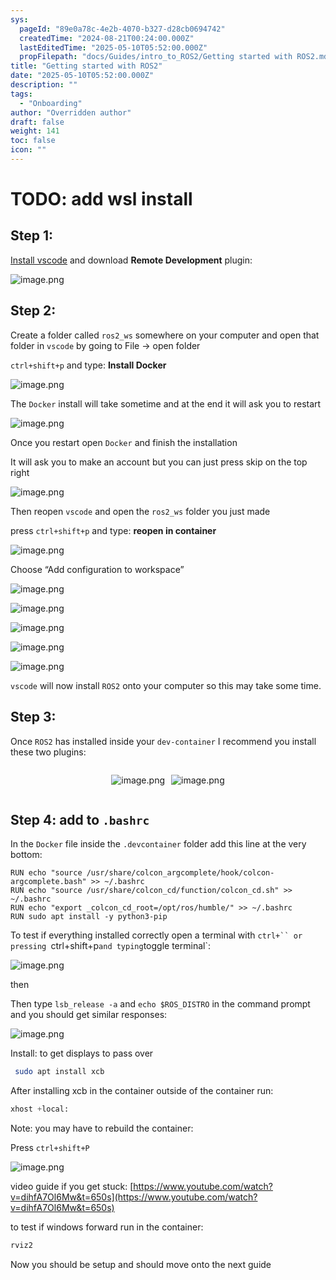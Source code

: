 ```yaml
---
sys:
  pageId: "89e0a78c-4e2b-4070-b327-d28cb0694742"
  createdTime: "2024-08-21T00:24:00.000Z"
  lastEditedTime: "2025-05-10T05:52:00.000Z"
  propFilepath: "docs/Guides/intro_to_ROS2/Getting started with ROS2.md"
title: "Getting started with ROS2"
date: "2025-05-10T05:52:00.000Z"
description: ""
tags:
  - "Onboarding"
author: "Overridden author"
draft: false
weight: 141
toc: false
icon: ""
---
```


# TODO: add wsl install

## Step 1:

[Install vscode](https://code.visualstudio.com/download) and download **Remote Development** plugin:

![image.png](https://prod-files-secure.s3.us-west-2.amazonaws.com/d518164a-d88e-44d1-a4ee-3adb3bd8bce0/efb52993-1881-4a40-b95e-6f020334f022/image.png?X-Amz-Algorithm=AWS4-HMAC-SHA256&X-Amz-Content-Sha256=UNSIGNED-PAYLOAD&X-Amz-Credential=ASIAZI2LB466Z2VHLJBJ%2F20250701%2Fus-west-2%2Fs3%2Faws4_request&X-Amz-Date=20250701T091207Z&X-Amz-Expires=3600&X-Amz-Security-Token=IQoJb3JpZ2luX2VjENf%2F%2F%2F%2F%2F%2F%2F%2F%2F%2FwEaCXVzLXdlc3QtMiJHMEUCIEo3AHBp5EJwhzyXcgIAzei1NowXQ%2BJCrOSRgODOX8yAAiEA7eKNp6q2UfZkLfX6nn9nMV70cg%2BrbuHafSPr7iPaZogqiAQI0P%2F%2F%2F%2F%2F%2F%2F%2F%2F%2FARAAGgw2Mzc0MjMxODM4MDUiDK5E3GU5T1c1W%2FfhJyrcA2tUDbfyC2RmsifB2T6RXYY6ZWgCBfHSDHRDAouIAt13YbTQoOs4ZN43IDfz1rvLYJlSJAdb71M5VVN1kM%2Fx5ICH6nHOk8wJRccH5otvZk55mUm8bk0AuiAqbHootwjoLsTyt0J0qqOG%2BWxo%2BcRECsUyT9HEeD%2Br0yRxGpNVOeLEpSaQc4MFFuamkACbEllmL4QM0BkQCwejpujWJuAtBwZqyE7f8VZoGbZJDT5EwJLo7ByQ%2BgMEu3HBBSYmxIpU4BpOwCinq9z%2B2iC%2Fgup6StPZSTJiGUkAG01zOAF6H1SxnYIje8c6ZR7cU7yHPg21rNY3TJ5qhUJWr%2BRgSC%2Fktt0808YL0rXD0okw6Brh3NVM3MkSHQsVs%2F32SbJhZ9oxC7%2F16jSEGDXhDJHRf7kaLUr5bnpkvPAh6HkTVaj8jtR81lDSorQkvuWpqb6AwtWsy%2B0Ig%2F1%2F2DQZZGazBLiP22iJhfctsaf%2FTvOuvmXXmcivSqictcaKKIB5PIDgyvSZqsK3Zg%2Bs%2FQ5MGDgzAXmxjgv8Ea3Ieecn6Y%2Bg9SXWiDI7EhKPEMb4AXwdoFmvHQqjNBSWqMWQ11J9eKsziQn8s96YrRkNTfTh8%2BP3zCfpKrPN74I1eyv7rHBlV8oDMIuGjsMGOqUBIHMhaPLXwQVYqBMULlrRTw%2BQkdU1Z0NQKWOR4fI5Jy6DsGuyphsOZPc5MKGM8wIKKq1Y7p4ebEJLO1keCUqOD7KbpZdUb5M4NXu%2BSLXX5ZB2xjfEsRyx68eLUesdkB7pKxI8g0v3cKLwGDdQjEdsh%2FHrWmy1NegAs%2BfEcAS4nF%2BvZO5vV%2BalzrevL98%2ByvBhSwFes9%2BKS28ABiRHpgtXOuX529uP&X-Amz-Signature=07b0599328f89c03b965770a14df473b4e75625e0faa4b97f1dc654751b19697&X-Amz-SignedHeaders=host&x-amz-checksum-mode=ENABLED&x-id=GetObject)

## Step 2:

Create a folder called `ros2_ws` somewhere on your computer and open that folder in `vscode` by going to File → open folder 

`ctrl+shift+p` and type: **Install Docker**

![image.png](https://prod-files-secure.s3.us-west-2.amazonaws.com/d518164a-d88e-44d1-a4ee-3adb3bd8bce0/2269dc0e-1cd5-47ff-bceb-c04ad9b2eab0/image.png?X-Amz-Algorithm=AWS4-HMAC-SHA256&X-Amz-Content-Sha256=UNSIGNED-PAYLOAD&X-Amz-Credential=ASIAZI2LB466Z2VHLJBJ%2F20250701%2Fus-west-2%2Fs3%2Faws4_request&X-Amz-Date=20250701T091207Z&X-Amz-Expires=3600&X-Amz-Security-Token=IQoJb3JpZ2luX2VjENf%2F%2F%2F%2F%2F%2F%2F%2F%2F%2FwEaCXVzLXdlc3QtMiJHMEUCIEo3AHBp5EJwhzyXcgIAzei1NowXQ%2BJCrOSRgODOX8yAAiEA7eKNp6q2UfZkLfX6nn9nMV70cg%2BrbuHafSPr7iPaZogqiAQI0P%2F%2F%2F%2F%2F%2F%2F%2F%2F%2FARAAGgw2Mzc0MjMxODM4MDUiDK5E3GU5T1c1W%2FfhJyrcA2tUDbfyC2RmsifB2T6RXYY6ZWgCBfHSDHRDAouIAt13YbTQoOs4ZN43IDfz1rvLYJlSJAdb71M5VVN1kM%2Fx5ICH6nHOk8wJRccH5otvZk55mUm8bk0AuiAqbHootwjoLsTyt0J0qqOG%2BWxo%2BcRECsUyT9HEeD%2Br0yRxGpNVOeLEpSaQc4MFFuamkACbEllmL4QM0BkQCwejpujWJuAtBwZqyE7f8VZoGbZJDT5EwJLo7ByQ%2BgMEu3HBBSYmxIpU4BpOwCinq9z%2B2iC%2Fgup6StPZSTJiGUkAG01zOAF6H1SxnYIje8c6ZR7cU7yHPg21rNY3TJ5qhUJWr%2BRgSC%2Fktt0808YL0rXD0okw6Brh3NVM3MkSHQsVs%2F32SbJhZ9oxC7%2F16jSEGDXhDJHRf7kaLUr5bnpkvPAh6HkTVaj8jtR81lDSorQkvuWpqb6AwtWsy%2B0Ig%2F1%2F2DQZZGazBLiP22iJhfctsaf%2FTvOuvmXXmcivSqictcaKKIB5PIDgyvSZqsK3Zg%2Bs%2FQ5MGDgzAXmxjgv8Ea3Ieecn6Y%2Bg9SXWiDI7EhKPEMb4AXwdoFmvHQqjNBSWqMWQ11J9eKsziQn8s96YrRkNTfTh8%2BP3zCfpKrPN74I1eyv7rHBlV8oDMIuGjsMGOqUBIHMhaPLXwQVYqBMULlrRTw%2BQkdU1Z0NQKWOR4fI5Jy6DsGuyphsOZPc5MKGM8wIKKq1Y7p4ebEJLO1keCUqOD7KbpZdUb5M4NXu%2BSLXX5ZB2xjfEsRyx68eLUesdkB7pKxI8g0v3cKLwGDdQjEdsh%2FHrWmy1NegAs%2BfEcAS4nF%2BvZO5vV%2BalzrevL98%2ByvBhSwFes9%2BKS28ABiRHpgtXOuX529uP&X-Amz-Signature=85aac9a608e76534cf9ce8276edd8ea2bc35979b5bf5c6f15e50573fb48f1f33&X-Amz-SignedHeaders=host&x-amz-checksum-mode=ENABLED&x-id=GetObject)

The `Docker` install will take sometime and at the end it will ask you to restart

![image.png](https://prod-files-secure.s3.us-west-2.amazonaws.com/d518164a-d88e-44d1-a4ee-3adb3bd8bce0/ed233f78-be33-4b1f-b89c-9c346c0e961e/image.png?X-Amz-Algorithm=AWS4-HMAC-SHA256&X-Amz-Content-Sha256=UNSIGNED-PAYLOAD&X-Amz-Credential=ASIAZI2LB466Z2VHLJBJ%2F20250701%2Fus-west-2%2Fs3%2Faws4_request&X-Amz-Date=20250701T091207Z&X-Amz-Expires=3600&X-Amz-Security-Token=IQoJb3JpZ2luX2VjENf%2F%2F%2F%2F%2F%2F%2F%2F%2F%2FwEaCXVzLXdlc3QtMiJHMEUCIEo3AHBp5EJwhzyXcgIAzei1NowXQ%2BJCrOSRgODOX8yAAiEA7eKNp6q2UfZkLfX6nn9nMV70cg%2BrbuHafSPr7iPaZogqiAQI0P%2F%2F%2F%2F%2F%2F%2F%2F%2F%2FARAAGgw2Mzc0MjMxODM4MDUiDK5E3GU5T1c1W%2FfhJyrcA2tUDbfyC2RmsifB2T6RXYY6ZWgCBfHSDHRDAouIAt13YbTQoOs4ZN43IDfz1rvLYJlSJAdb71M5VVN1kM%2Fx5ICH6nHOk8wJRccH5otvZk55mUm8bk0AuiAqbHootwjoLsTyt0J0qqOG%2BWxo%2BcRECsUyT9HEeD%2Br0yRxGpNVOeLEpSaQc4MFFuamkACbEllmL4QM0BkQCwejpujWJuAtBwZqyE7f8VZoGbZJDT5EwJLo7ByQ%2BgMEu3HBBSYmxIpU4BpOwCinq9z%2B2iC%2Fgup6StPZSTJiGUkAG01zOAF6H1SxnYIje8c6ZR7cU7yHPg21rNY3TJ5qhUJWr%2BRgSC%2Fktt0808YL0rXD0okw6Brh3NVM3MkSHQsVs%2F32SbJhZ9oxC7%2F16jSEGDXhDJHRf7kaLUr5bnpkvPAh6HkTVaj8jtR81lDSorQkvuWpqb6AwtWsy%2B0Ig%2F1%2F2DQZZGazBLiP22iJhfctsaf%2FTvOuvmXXmcivSqictcaKKIB5PIDgyvSZqsK3Zg%2Bs%2FQ5MGDgzAXmxjgv8Ea3Ieecn6Y%2Bg9SXWiDI7EhKPEMb4AXwdoFmvHQqjNBSWqMWQ11J9eKsziQn8s96YrRkNTfTh8%2BP3zCfpKrPN74I1eyv7rHBlV8oDMIuGjsMGOqUBIHMhaPLXwQVYqBMULlrRTw%2BQkdU1Z0NQKWOR4fI5Jy6DsGuyphsOZPc5MKGM8wIKKq1Y7p4ebEJLO1keCUqOD7KbpZdUb5M4NXu%2BSLXX5ZB2xjfEsRyx68eLUesdkB7pKxI8g0v3cKLwGDdQjEdsh%2FHrWmy1NegAs%2BfEcAS4nF%2BvZO5vV%2BalzrevL98%2ByvBhSwFes9%2BKS28ABiRHpgtXOuX529uP&X-Amz-Signature=cc076548074a61f6dcb0088a27ca64c86096a0b9c5e85bfa52b2ca79b599b72c&X-Amz-SignedHeaders=host&x-amz-checksum-mode=ENABLED&x-id=GetObject)

Once you restart open `Docker` and finish the installation

It will ask you to make an account but you can just press skip on the top right

![image.png](https://prod-files-secure.s3.us-west-2.amazonaws.com/d518164a-d88e-44d1-a4ee-3adb3bd8bce0/21010ad9-1659-4fd9-9f59-9932a09b2a3d/image.png?X-Amz-Algorithm=AWS4-HMAC-SHA256&X-Amz-Content-Sha256=UNSIGNED-PAYLOAD&X-Amz-Credential=ASIAZI2LB466Z2VHLJBJ%2F20250701%2Fus-west-2%2Fs3%2Faws4_request&X-Amz-Date=20250701T091207Z&X-Amz-Expires=3600&X-Amz-Security-Token=IQoJb3JpZ2luX2VjENf%2F%2F%2F%2F%2F%2F%2F%2F%2F%2FwEaCXVzLXdlc3QtMiJHMEUCIEo3AHBp5EJwhzyXcgIAzei1NowXQ%2BJCrOSRgODOX8yAAiEA7eKNp6q2UfZkLfX6nn9nMV70cg%2BrbuHafSPr7iPaZogqiAQI0P%2F%2F%2F%2F%2F%2F%2F%2F%2F%2FARAAGgw2Mzc0MjMxODM4MDUiDK5E3GU5T1c1W%2FfhJyrcA2tUDbfyC2RmsifB2T6RXYY6ZWgCBfHSDHRDAouIAt13YbTQoOs4ZN43IDfz1rvLYJlSJAdb71M5VVN1kM%2Fx5ICH6nHOk8wJRccH5otvZk55mUm8bk0AuiAqbHootwjoLsTyt0J0qqOG%2BWxo%2BcRECsUyT9HEeD%2Br0yRxGpNVOeLEpSaQc4MFFuamkACbEllmL4QM0BkQCwejpujWJuAtBwZqyE7f8VZoGbZJDT5EwJLo7ByQ%2BgMEu3HBBSYmxIpU4BpOwCinq9z%2B2iC%2Fgup6StPZSTJiGUkAG01zOAF6H1SxnYIje8c6ZR7cU7yHPg21rNY3TJ5qhUJWr%2BRgSC%2Fktt0808YL0rXD0okw6Brh3NVM3MkSHQsVs%2F32SbJhZ9oxC7%2F16jSEGDXhDJHRf7kaLUr5bnpkvPAh6HkTVaj8jtR81lDSorQkvuWpqb6AwtWsy%2B0Ig%2F1%2F2DQZZGazBLiP22iJhfctsaf%2FTvOuvmXXmcivSqictcaKKIB5PIDgyvSZqsK3Zg%2Bs%2FQ5MGDgzAXmxjgv8Ea3Ieecn6Y%2Bg9SXWiDI7EhKPEMb4AXwdoFmvHQqjNBSWqMWQ11J9eKsziQn8s96YrRkNTfTh8%2BP3zCfpKrPN74I1eyv7rHBlV8oDMIuGjsMGOqUBIHMhaPLXwQVYqBMULlrRTw%2BQkdU1Z0NQKWOR4fI5Jy6DsGuyphsOZPc5MKGM8wIKKq1Y7p4ebEJLO1keCUqOD7KbpZdUb5M4NXu%2BSLXX5ZB2xjfEsRyx68eLUesdkB7pKxI8g0v3cKLwGDdQjEdsh%2FHrWmy1NegAs%2BfEcAS4nF%2BvZO5vV%2BalzrevL98%2ByvBhSwFes9%2BKS28ABiRHpgtXOuX529uP&X-Amz-Signature=cbec3a381a0f4e8696c6c71c487e38cab6d597405ebf2af999ac85f9d4af759c&X-Amz-SignedHeaders=host&x-amz-checksum-mode=ENABLED&x-id=GetObject)

Then reopen `vscode` and open the `ros2_ws` folder you just made

press `ctrl+shift+p` and type: **reopen in container**

![image.png](https://prod-files-secure.s3.us-west-2.amazonaws.com/d518164a-d88e-44d1-a4ee-3adb3bd8bce0/4e93b8c2-41ad-488c-8095-c74205196118/image.png?X-Amz-Algorithm=AWS4-HMAC-SHA256&X-Amz-Content-Sha256=UNSIGNED-PAYLOAD&X-Amz-Credential=ASIAZI2LB466Z2VHLJBJ%2F20250701%2Fus-west-2%2Fs3%2Faws4_request&X-Amz-Date=20250701T091207Z&X-Amz-Expires=3600&X-Amz-Security-Token=IQoJb3JpZ2luX2VjENf%2F%2F%2F%2F%2F%2F%2F%2F%2F%2FwEaCXVzLXdlc3QtMiJHMEUCIEo3AHBp5EJwhzyXcgIAzei1NowXQ%2BJCrOSRgODOX8yAAiEA7eKNp6q2UfZkLfX6nn9nMV70cg%2BrbuHafSPr7iPaZogqiAQI0P%2F%2F%2F%2F%2F%2F%2F%2F%2F%2FARAAGgw2Mzc0MjMxODM4MDUiDK5E3GU5T1c1W%2FfhJyrcA2tUDbfyC2RmsifB2T6RXYY6ZWgCBfHSDHRDAouIAt13YbTQoOs4ZN43IDfz1rvLYJlSJAdb71M5VVN1kM%2Fx5ICH6nHOk8wJRccH5otvZk55mUm8bk0AuiAqbHootwjoLsTyt0J0qqOG%2BWxo%2BcRECsUyT9HEeD%2Br0yRxGpNVOeLEpSaQc4MFFuamkACbEllmL4QM0BkQCwejpujWJuAtBwZqyE7f8VZoGbZJDT5EwJLo7ByQ%2BgMEu3HBBSYmxIpU4BpOwCinq9z%2B2iC%2Fgup6StPZSTJiGUkAG01zOAF6H1SxnYIje8c6ZR7cU7yHPg21rNY3TJ5qhUJWr%2BRgSC%2Fktt0808YL0rXD0okw6Brh3NVM3MkSHQsVs%2F32SbJhZ9oxC7%2F16jSEGDXhDJHRf7kaLUr5bnpkvPAh6HkTVaj8jtR81lDSorQkvuWpqb6AwtWsy%2B0Ig%2F1%2F2DQZZGazBLiP22iJhfctsaf%2FTvOuvmXXmcivSqictcaKKIB5PIDgyvSZqsK3Zg%2Bs%2FQ5MGDgzAXmxjgv8Ea3Ieecn6Y%2Bg9SXWiDI7EhKPEMb4AXwdoFmvHQqjNBSWqMWQ11J9eKsziQn8s96YrRkNTfTh8%2BP3zCfpKrPN74I1eyv7rHBlV8oDMIuGjsMGOqUBIHMhaPLXwQVYqBMULlrRTw%2BQkdU1Z0NQKWOR4fI5Jy6DsGuyphsOZPc5MKGM8wIKKq1Y7p4ebEJLO1keCUqOD7KbpZdUb5M4NXu%2BSLXX5ZB2xjfEsRyx68eLUesdkB7pKxI8g0v3cKLwGDdQjEdsh%2FHrWmy1NegAs%2BfEcAS4nF%2BvZO5vV%2BalzrevL98%2ByvBhSwFes9%2BKS28ABiRHpgtXOuX529uP&X-Amz-Signature=794c353fa5086e969f6560272b9236171ce8cdaf670e2a44a042c1e18acc6c86&X-Amz-SignedHeaders=host&x-amz-checksum-mode=ENABLED&x-id=GetObject)

Choose “Add configuration to workspace”

![image.png](https://prod-files-secure.s3.us-west-2.amazonaws.com/d518164a-d88e-44d1-a4ee-3adb3bd8bce0/9560b282-5060-4989-ba37-97e7b2c22476/image.png?X-Amz-Algorithm=AWS4-HMAC-SHA256&X-Amz-Content-Sha256=UNSIGNED-PAYLOAD&X-Amz-Credential=ASIAZI2LB466Z2VHLJBJ%2F20250701%2Fus-west-2%2Fs3%2Faws4_request&X-Amz-Date=20250701T091207Z&X-Amz-Expires=3600&X-Amz-Security-Token=IQoJb3JpZ2luX2VjENf%2F%2F%2F%2F%2F%2F%2F%2F%2F%2FwEaCXVzLXdlc3QtMiJHMEUCIEo3AHBp5EJwhzyXcgIAzei1NowXQ%2BJCrOSRgODOX8yAAiEA7eKNp6q2UfZkLfX6nn9nMV70cg%2BrbuHafSPr7iPaZogqiAQI0P%2F%2F%2F%2F%2F%2F%2F%2F%2F%2FARAAGgw2Mzc0MjMxODM4MDUiDK5E3GU5T1c1W%2FfhJyrcA2tUDbfyC2RmsifB2T6RXYY6ZWgCBfHSDHRDAouIAt13YbTQoOs4ZN43IDfz1rvLYJlSJAdb71M5VVN1kM%2Fx5ICH6nHOk8wJRccH5otvZk55mUm8bk0AuiAqbHootwjoLsTyt0J0qqOG%2BWxo%2BcRECsUyT9HEeD%2Br0yRxGpNVOeLEpSaQc4MFFuamkACbEllmL4QM0BkQCwejpujWJuAtBwZqyE7f8VZoGbZJDT5EwJLo7ByQ%2BgMEu3HBBSYmxIpU4BpOwCinq9z%2B2iC%2Fgup6StPZSTJiGUkAG01zOAF6H1SxnYIje8c6ZR7cU7yHPg21rNY3TJ5qhUJWr%2BRgSC%2Fktt0808YL0rXD0okw6Brh3NVM3MkSHQsVs%2F32SbJhZ9oxC7%2F16jSEGDXhDJHRf7kaLUr5bnpkvPAh6HkTVaj8jtR81lDSorQkvuWpqb6AwtWsy%2B0Ig%2F1%2F2DQZZGazBLiP22iJhfctsaf%2FTvOuvmXXmcivSqictcaKKIB5PIDgyvSZqsK3Zg%2Bs%2FQ5MGDgzAXmxjgv8Ea3Ieecn6Y%2Bg9SXWiDI7EhKPEMb4AXwdoFmvHQqjNBSWqMWQ11J9eKsziQn8s96YrRkNTfTh8%2BP3zCfpKrPN74I1eyv7rHBlV8oDMIuGjsMGOqUBIHMhaPLXwQVYqBMULlrRTw%2BQkdU1Z0NQKWOR4fI5Jy6DsGuyphsOZPc5MKGM8wIKKq1Y7p4ebEJLO1keCUqOD7KbpZdUb5M4NXu%2BSLXX5ZB2xjfEsRyx68eLUesdkB7pKxI8g0v3cKLwGDdQjEdsh%2FHrWmy1NegAs%2BfEcAS4nF%2BvZO5vV%2BalzrevL98%2ByvBhSwFes9%2BKS28ABiRHpgtXOuX529uP&X-Amz-Signature=f6d0ff12552a5c5e0d4c749a587cfd58e02dc77115967c164065113ef3ff2232&X-Amz-SignedHeaders=host&x-amz-checksum-mode=ENABLED&x-id=GetObject)

![image.png](https://prod-files-secure.s3.us-west-2.amazonaws.com/d518164a-d88e-44d1-a4ee-3adb3bd8bce0/2ee63f81-886b-48e8-a553-dc6e5eac99e4/image.png?X-Amz-Algorithm=AWS4-HMAC-SHA256&X-Amz-Content-Sha256=UNSIGNED-PAYLOAD&X-Amz-Credential=ASIAZI2LB466Z2VHLJBJ%2F20250701%2Fus-west-2%2Fs3%2Faws4_request&X-Amz-Date=20250701T091207Z&X-Amz-Expires=3600&X-Amz-Security-Token=IQoJb3JpZ2luX2VjENf%2F%2F%2F%2F%2F%2F%2F%2F%2F%2FwEaCXVzLXdlc3QtMiJHMEUCIEo3AHBp5EJwhzyXcgIAzei1NowXQ%2BJCrOSRgODOX8yAAiEA7eKNp6q2UfZkLfX6nn9nMV70cg%2BrbuHafSPr7iPaZogqiAQI0P%2F%2F%2F%2F%2F%2F%2F%2F%2F%2FARAAGgw2Mzc0MjMxODM4MDUiDK5E3GU5T1c1W%2FfhJyrcA2tUDbfyC2RmsifB2T6RXYY6ZWgCBfHSDHRDAouIAt13YbTQoOs4ZN43IDfz1rvLYJlSJAdb71M5VVN1kM%2Fx5ICH6nHOk8wJRccH5otvZk55mUm8bk0AuiAqbHootwjoLsTyt0J0qqOG%2BWxo%2BcRECsUyT9HEeD%2Br0yRxGpNVOeLEpSaQc4MFFuamkACbEllmL4QM0BkQCwejpujWJuAtBwZqyE7f8VZoGbZJDT5EwJLo7ByQ%2BgMEu3HBBSYmxIpU4BpOwCinq9z%2B2iC%2Fgup6StPZSTJiGUkAG01zOAF6H1SxnYIje8c6ZR7cU7yHPg21rNY3TJ5qhUJWr%2BRgSC%2Fktt0808YL0rXD0okw6Brh3NVM3MkSHQsVs%2F32SbJhZ9oxC7%2F16jSEGDXhDJHRf7kaLUr5bnpkvPAh6HkTVaj8jtR81lDSorQkvuWpqb6AwtWsy%2B0Ig%2F1%2F2DQZZGazBLiP22iJhfctsaf%2FTvOuvmXXmcivSqictcaKKIB5PIDgyvSZqsK3Zg%2Bs%2FQ5MGDgzAXmxjgv8Ea3Ieecn6Y%2Bg9SXWiDI7EhKPEMb4AXwdoFmvHQqjNBSWqMWQ11J9eKsziQn8s96YrRkNTfTh8%2BP3zCfpKrPN74I1eyv7rHBlV8oDMIuGjsMGOqUBIHMhaPLXwQVYqBMULlrRTw%2BQkdU1Z0NQKWOR4fI5Jy6DsGuyphsOZPc5MKGM8wIKKq1Y7p4ebEJLO1keCUqOD7KbpZdUb5M4NXu%2BSLXX5ZB2xjfEsRyx68eLUesdkB7pKxI8g0v3cKLwGDdQjEdsh%2FHrWmy1NegAs%2BfEcAS4nF%2BvZO5vV%2BalzrevL98%2ByvBhSwFes9%2BKS28ABiRHpgtXOuX529uP&X-Amz-Signature=973ab8df4c85327f8cf1eaaba1dacfa7949586559fcc62730a2d2a80242bb26a&X-Amz-SignedHeaders=host&x-amz-checksum-mode=ENABLED&x-id=GetObject)

![image.png](https://prod-files-secure.s3.us-west-2.amazonaws.com/d518164a-d88e-44d1-a4ee-3adb3bd8bce0/ae1580b2-b048-407e-aed9-b584224a7a04/image.png?X-Amz-Algorithm=AWS4-HMAC-SHA256&X-Amz-Content-Sha256=UNSIGNED-PAYLOAD&X-Amz-Credential=ASIAZI2LB466Z2VHLJBJ%2F20250701%2Fus-west-2%2Fs3%2Faws4_request&X-Amz-Date=20250701T091207Z&X-Amz-Expires=3600&X-Amz-Security-Token=IQoJb3JpZ2luX2VjENf%2F%2F%2F%2F%2F%2F%2F%2F%2F%2FwEaCXVzLXdlc3QtMiJHMEUCIEo3AHBp5EJwhzyXcgIAzei1NowXQ%2BJCrOSRgODOX8yAAiEA7eKNp6q2UfZkLfX6nn9nMV70cg%2BrbuHafSPr7iPaZogqiAQI0P%2F%2F%2F%2F%2F%2F%2F%2F%2F%2FARAAGgw2Mzc0MjMxODM4MDUiDK5E3GU5T1c1W%2FfhJyrcA2tUDbfyC2RmsifB2T6RXYY6ZWgCBfHSDHRDAouIAt13YbTQoOs4ZN43IDfz1rvLYJlSJAdb71M5VVN1kM%2Fx5ICH6nHOk8wJRccH5otvZk55mUm8bk0AuiAqbHootwjoLsTyt0J0qqOG%2BWxo%2BcRECsUyT9HEeD%2Br0yRxGpNVOeLEpSaQc4MFFuamkACbEllmL4QM0BkQCwejpujWJuAtBwZqyE7f8VZoGbZJDT5EwJLo7ByQ%2BgMEu3HBBSYmxIpU4BpOwCinq9z%2B2iC%2Fgup6StPZSTJiGUkAG01zOAF6H1SxnYIje8c6ZR7cU7yHPg21rNY3TJ5qhUJWr%2BRgSC%2Fktt0808YL0rXD0okw6Brh3NVM3MkSHQsVs%2F32SbJhZ9oxC7%2F16jSEGDXhDJHRf7kaLUr5bnpkvPAh6HkTVaj8jtR81lDSorQkvuWpqb6AwtWsy%2B0Ig%2F1%2F2DQZZGazBLiP22iJhfctsaf%2FTvOuvmXXmcivSqictcaKKIB5PIDgyvSZqsK3Zg%2Bs%2FQ5MGDgzAXmxjgv8Ea3Ieecn6Y%2Bg9SXWiDI7EhKPEMb4AXwdoFmvHQqjNBSWqMWQ11J9eKsziQn8s96YrRkNTfTh8%2BP3zCfpKrPN74I1eyv7rHBlV8oDMIuGjsMGOqUBIHMhaPLXwQVYqBMULlrRTw%2BQkdU1Z0NQKWOR4fI5Jy6DsGuyphsOZPc5MKGM8wIKKq1Y7p4ebEJLO1keCUqOD7KbpZdUb5M4NXu%2BSLXX5ZB2xjfEsRyx68eLUesdkB7pKxI8g0v3cKLwGDdQjEdsh%2FHrWmy1NegAs%2BfEcAS4nF%2BvZO5vV%2BalzrevL98%2ByvBhSwFes9%2BKS28ABiRHpgtXOuX529uP&X-Amz-Signature=ffd58a79c9630af44ee7a6ac18b9a88051f1e2c38ca3b7a6d9336bfa956f0e8d&X-Amz-SignedHeaders=host&x-amz-checksum-mode=ENABLED&x-id=GetObject)

![image.png](https://prod-files-secure.s3.us-west-2.amazonaws.com/d518164a-d88e-44d1-a4ee-3adb3bd8bce0/53255b28-f75e-430f-b9e3-c0ac8577e42b/image.png?X-Amz-Algorithm=AWS4-HMAC-SHA256&X-Amz-Content-Sha256=UNSIGNED-PAYLOAD&X-Amz-Credential=ASIAZI2LB466Z2VHLJBJ%2F20250701%2Fus-west-2%2Fs3%2Faws4_request&X-Amz-Date=20250701T091207Z&X-Amz-Expires=3600&X-Amz-Security-Token=IQoJb3JpZ2luX2VjENf%2F%2F%2F%2F%2F%2F%2F%2F%2F%2FwEaCXVzLXdlc3QtMiJHMEUCIEo3AHBp5EJwhzyXcgIAzei1NowXQ%2BJCrOSRgODOX8yAAiEA7eKNp6q2UfZkLfX6nn9nMV70cg%2BrbuHafSPr7iPaZogqiAQI0P%2F%2F%2F%2F%2F%2F%2F%2F%2F%2FARAAGgw2Mzc0MjMxODM4MDUiDK5E3GU5T1c1W%2FfhJyrcA2tUDbfyC2RmsifB2T6RXYY6ZWgCBfHSDHRDAouIAt13YbTQoOs4ZN43IDfz1rvLYJlSJAdb71M5VVN1kM%2Fx5ICH6nHOk8wJRccH5otvZk55mUm8bk0AuiAqbHootwjoLsTyt0J0qqOG%2BWxo%2BcRECsUyT9HEeD%2Br0yRxGpNVOeLEpSaQc4MFFuamkACbEllmL4QM0BkQCwejpujWJuAtBwZqyE7f8VZoGbZJDT5EwJLo7ByQ%2BgMEu3HBBSYmxIpU4BpOwCinq9z%2B2iC%2Fgup6StPZSTJiGUkAG01zOAF6H1SxnYIje8c6ZR7cU7yHPg21rNY3TJ5qhUJWr%2BRgSC%2Fktt0808YL0rXD0okw6Brh3NVM3MkSHQsVs%2F32SbJhZ9oxC7%2F16jSEGDXhDJHRf7kaLUr5bnpkvPAh6HkTVaj8jtR81lDSorQkvuWpqb6AwtWsy%2B0Ig%2F1%2F2DQZZGazBLiP22iJhfctsaf%2FTvOuvmXXmcivSqictcaKKIB5PIDgyvSZqsK3Zg%2Bs%2FQ5MGDgzAXmxjgv8Ea3Ieecn6Y%2Bg9SXWiDI7EhKPEMb4AXwdoFmvHQqjNBSWqMWQ11J9eKsziQn8s96YrRkNTfTh8%2BP3zCfpKrPN74I1eyv7rHBlV8oDMIuGjsMGOqUBIHMhaPLXwQVYqBMULlrRTw%2BQkdU1Z0NQKWOR4fI5Jy6DsGuyphsOZPc5MKGM8wIKKq1Y7p4ebEJLO1keCUqOD7KbpZdUb5M4NXu%2BSLXX5ZB2xjfEsRyx68eLUesdkB7pKxI8g0v3cKLwGDdQjEdsh%2FHrWmy1NegAs%2BfEcAS4nF%2BvZO5vV%2BalzrevL98%2ByvBhSwFes9%2BKS28ABiRHpgtXOuX529uP&X-Amz-Signature=07c3af657051832f12767dcb6019891fd0be79b25830ee5762396fbfa9bc0e43&X-Amz-SignedHeaders=host&x-amz-checksum-mode=ENABLED&x-id=GetObject)

![image.png](https://prod-files-secure.s3.us-west-2.amazonaws.com/d518164a-d88e-44d1-a4ee-3adb3bd8bce0/7c562767-5af9-4ffb-97d1-327bcdf4ee00/image.png?X-Amz-Algorithm=AWS4-HMAC-SHA256&X-Amz-Content-Sha256=UNSIGNED-PAYLOAD&X-Amz-Credential=ASIAZI2LB466Z2VHLJBJ%2F20250701%2Fus-west-2%2Fs3%2Faws4_request&X-Amz-Date=20250701T091207Z&X-Amz-Expires=3600&X-Amz-Security-Token=IQoJb3JpZ2luX2VjENf%2F%2F%2F%2F%2F%2F%2F%2F%2F%2FwEaCXVzLXdlc3QtMiJHMEUCIEo3AHBp5EJwhzyXcgIAzei1NowXQ%2BJCrOSRgODOX8yAAiEA7eKNp6q2UfZkLfX6nn9nMV70cg%2BrbuHafSPr7iPaZogqiAQI0P%2F%2F%2F%2F%2F%2F%2F%2F%2F%2FARAAGgw2Mzc0MjMxODM4MDUiDK5E3GU5T1c1W%2FfhJyrcA2tUDbfyC2RmsifB2T6RXYY6ZWgCBfHSDHRDAouIAt13YbTQoOs4ZN43IDfz1rvLYJlSJAdb71M5VVN1kM%2Fx5ICH6nHOk8wJRccH5otvZk55mUm8bk0AuiAqbHootwjoLsTyt0J0qqOG%2BWxo%2BcRECsUyT9HEeD%2Br0yRxGpNVOeLEpSaQc4MFFuamkACbEllmL4QM0BkQCwejpujWJuAtBwZqyE7f8VZoGbZJDT5EwJLo7ByQ%2BgMEu3HBBSYmxIpU4BpOwCinq9z%2B2iC%2Fgup6StPZSTJiGUkAG01zOAF6H1SxnYIje8c6ZR7cU7yHPg21rNY3TJ5qhUJWr%2BRgSC%2Fktt0808YL0rXD0okw6Brh3NVM3MkSHQsVs%2F32SbJhZ9oxC7%2F16jSEGDXhDJHRf7kaLUr5bnpkvPAh6HkTVaj8jtR81lDSorQkvuWpqb6AwtWsy%2B0Ig%2F1%2F2DQZZGazBLiP22iJhfctsaf%2FTvOuvmXXmcivSqictcaKKIB5PIDgyvSZqsK3Zg%2Bs%2FQ5MGDgzAXmxjgv8Ea3Ieecn6Y%2Bg9SXWiDI7EhKPEMb4AXwdoFmvHQqjNBSWqMWQ11J9eKsziQn8s96YrRkNTfTh8%2BP3zCfpKrPN74I1eyv7rHBlV8oDMIuGjsMGOqUBIHMhaPLXwQVYqBMULlrRTw%2BQkdU1Z0NQKWOR4fI5Jy6DsGuyphsOZPc5MKGM8wIKKq1Y7p4ebEJLO1keCUqOD7KbpZdUb5M4NXu%2BSLXX5ZB2xjfEsRyx68eLUesdkB7pKxI8g0v3cKLwGDdQjEdsh%2FHrWmy1NegAs%2BfEcAS4nF%2BvZO5vV%2BalzrevL98%2ByvBhSwFes9%2BKS28ABiRHpgtXOuX529uP&X-Amz-Signature=c720263be693cd11b6fe842b716f20230a91d3b66ec480789ff37cde55ef58ad&X-Amz-SignedHeaders=host&x-amz-checksum-mode=ENABLED&x-id=GetObject)

`vscode` will now install `ROS2` onto your computer so this may take some time.

## Step 3:

Once `ROS2` has installed inside your `dev-container` I recommend you install these two plugins:

<div style="display: flex;flex-direction: row; column-gap:10px; max-width: 630px;justify-content: center;">
<div>

![image.png](https://prod-files-secure.s3.us-west-2.amazonaws.com/d518164a-d88e-44d1-a4ee-3adb3bd8bce0/3fc3d550-5a54-4ba1-ba6b-faa01cdb7369/image.png?X-Amz-Algorithm=AWS4-HMAC-SHA256&X-Amz-Content-Sha256=UNSIGNED-PAYLOAD&X-Amz-Credential=ASIAZI2LB466SKYBT7F7%2F20250701%2Fus-west-2%2Fs3%2Faws4_request&X-Amz-Date=20250701T091209Z&X-Amz-Expires=3600&X-Amz-Security-Token=IQoJb3JpZ2luX2VjENf%2F%2F%2F%2F%2F%2F%2F%2F%2F%2FwEaCXVzLXdlc3QtMiJGMEQCICzcI%2BA8UMtnc9jNr%2BmOXaO6XfM6qT5aZDg6Lhw%2Bc9MJAiBpdiFNqbYo%2BjzCHpt8o%2FZJ84y%2Foayhh3GR43lzLA%2BGUCqIBAjQ%2F%2F%2F%2F%2F%2F%2F%2F%2F%2F8BEAAaDDYzNzQyMzE4MzgwNSIMKZH2LKKusr0m2wzPKtwDQtwg7013E50V1DZ3OH4zeV1XrbGQjhXoV%2F3fWNU73%2Bu%2FqacMRREFh8inYN6poavscqRqJ0MQzcsrrmYc3f9xCjlTjyNuXtAb7xA2GvO9Qx7vYy1072ulBWxUH1HEW43QEPQZ2iUM0DiWpWVM8csM00WITD7xn0Ho55s8ciL2p5y4J0WxlXoBN52OMDVh5oPj35emaZwP2l2txVVR2iZDk4Sc%2FojLuOUVO0IIod0Kg8jsVo1Mi%2FsMQhEOpYVonOsVh0OZ1JuFzzlu5fp79JQvGeoiTJVDec6svXX6ktpAX%2FRO573y7eS9Bc2ZvsufZzHqluT1PuofJfh%2BXm8lq1u%2FcyZLbgad3e9y4WnWeVrB%2FFjy6yPqlARo8qXocJfPizy9F5JUOgMO5eAHFkV66yNPHecwsyjMKSy5xBzWHuMGhuRQeM63EFrTTGFX68nmEUmFKgg%2Fs%2BCSIy8ToUaWe8tejjZw1h1IqrSeLyQPfuO3YnMJTYRoXOXndRUesqq9XtUNeUPVPQoxDh7Fo5gQEMhbLsWrw%2BD8zvSIP1gqtqjcUMSA%2BOvW3pUNC2OG0FLtElrzFiDERCY2wVHIi1LlAOpEXyOYh2f%2BXXtIVoOTSWgkqY8YKU5ULU2pMa0kGDcw54WOwwY6pgFvSjJIaxhphvmNJZCorVHdCdjA2InBsJYwUOZxaXLDG9Fo%2B%2BZrUNXcs9Bc6rRRS0Ev%2B9cMb3CMX8RlaiQuXTLZTfahG0XO0xTnhY8vKGnlhPdH%2B8tpfrDoIny%2FX7p7Hqvs1U9o%2BiRzyg9HF4Qrp1q2b5wkBKCR2vmf1XpK8AR2bVPvn199k1qaACDFVLJ3ACtMYl7tU0ciLMsmwmC0ONF5suCoF3cr&X-Amz-Signature=54e38458ae9e8331b08ca851c91e7a32c86586942c6137b2774e9686c3593865&X-Amz-SignedHeaders=host&x-amz-checksum-mode=ENABLED&x-id=GetObject)

</div>
<div>

![image.png](https://prod-files-secure.s3.us-west-2.amazonaws.com/d518164a-d88e-44d1-a4ee-3adb3bd8bce0/d994cc66-13c2-4093-a5a3-f84cf4601a82/image.png?X-Amz-Algorithm=AWS4-HMAC-SHA256&X-Amz-Content-Sha256=UNSIGNED-PAYLOAD&X-Amz-Credential=ASIAZI2LB466UOLAE3QC%2F20250701%2Fus-west-2%2Fs3%2Faws4_request&X-Amz-Date=20250701T091211Z&X-Amz-Expires=3600&X-Amz-Security-Token=IQoJb3JpZ2luX2VjENf%2F%2F%2F%2F%2F%2F%2F%2F%2F%2FwEaCXVzLXdlc3QtMiJGMEQCICghA%2BDDQxcrqRKxRCgff%2BgjZgVOtC0%2FbmuuKZQIDqzeAiA62UGYqzVRy4HGl8gDuNanXtg5a1VAsxBwFJNKwaUPCiqIBAjQ%2F%2F%2F%2F%2F%2F%2F%2F%2F%2F8BEAAaDDYzNzQyMzE4MzgwNSIMDiEW%2FDaLvkObYnBOKtwDyvWn2VEQFftIwqMN8O8okeGlYyD7uz4CpqkQx2S3KBILtXKxjQPD96LhLgqUDSnxXCRZSZwkSLnb9kk2d%2BDh3srKCHbrcQbqaIaRgfs3JmKONarFX46QccTsJ6jbs0%2BOtE2Sp2Yp%2BDaI%2FQJa%2BCxxFGCRUw6hZARvQkgQHHsj2%2F9zlUrd0RriGlDrYdeATTQ%2BeGNBgOHry6l2NWv5aaLaGjsGsiLJNXsHN1Vvvke2JAr7aDZW6jzbNyFHVptPQa8o1dlXW3y9uLazUILOPmjcf5fUTF5aP86Oz%2BTSqwe7mTlQE5au5BxYZWABM1xanpXLyOyc7dYJ%2F%2BHGzg%2BXdG2uFb8QyrJMCN%2Fiohez8YdV8yjgVnRgJ7i%2FPwQ1HrBiyDLscGhLE6mSqDSVq4D6mjHzxjDV5Qj%2FVenaqz1ry5AO4KAc0wQvgw1450saAeEqf8kdslXzCIEena66E90%2BcxY9TZ1odHXBQE43YYlhtcWwwlc1fOviP%2FB46ObK1or2JBbXR9H0FdwgzWO%2FdJCv3sZDCvYzNZV0Zzd9zSCr%2F5ep%2FC1U8oObC%2FaBAWCx0%2BeyjigHPfAqyJWgkR2iu6XQNQPi31K9k3D8oafZACRsmXlOM5QXg4qzLGRAAqIIg1YwmIaOwwY6pgGKsz6h5Ue8EBiZyi4e6%2F8j4kfcypSetKYhSEJVOWJVxvR5slTzb%2BLvI0Pz0FIClUkqWaDMPgcDU88vZ6mxAOGWqA6A8FmYIZvpaY3i5RR8q%2Bpm0k1t%2F%2BuDrCKFGa4xqRnDOuL7RiZKicqI9kQ2PwcNWRniKEG7ZIlWdeZB5%2BepqB9TxTkCamp%2Bh4fwWKZaQrpm4UXMxpbKWvzzzFGuDuacPy4CD3vG&X-Amz-Signature=2f45b27f490a0eb9bb2730c9d591da8feb50272e69b29416bcf21ddb4a415bbb&X-Amz-SignedHeaders=host&x-amz-checksum-mode=ENABLED&x-id=GetObject)

</div>
</div>

## Step 4: add to `.bashrc`

In the `Docker` file inside the `.devcontainer` folder add this line at the very bottom: 

```docker
RUN echo "source /usr/share/colcon_argcomplete/hook/colcon-argcomplete.bash" >> ~/.bashrc
RUN echo "source /usr/share/colcon_cd/function/colcon_cd.sh" >> ~/.bashrc
RUN echo "export _colcon_cd_root=/opt/ros/humble/" >> ~/.bashrc
RUN sudo apt install -y python3-pip 
```

To test if everything installed correctly open a terminal with `ctrl+`` or pressing `ctrl+shift+p` and typing `toggle terminal`:

![image.png](https://prod-files-secure.s3.us-west-2.amazonaws.com/d518164a-d88e-44d1-a4ee-3adb3bd8bce0/6a4943d8-b04e-4c02-9a58-775f3384d1a5/image.png?X-Amz-Algorithm=AWS4-HMAC-SHA256&X-Amz-Content-Sha256=UNSIGNED-PAYLOAD&X-Amz-Credential=ASIAZI2LB466Z2VHLJBJ%2F20250701%2Fus-west-2%2Fs3%2Faws4_request&X-Amz-Date=20250701T091208Z&X-Amz-Expires=3600&X-Amz-Security-Token=IQoJb3JpZ2luX2VjENf%2F%2F%2F%2F%2F%2F%2F%2F%2F%2FwEaCXVzLXdlc3QtMiJHMEUCIEo3AHBp5EJwhzyXcgIAzei1NowXQ%2BJCrOSRgODOX8yAAiEA7eKNp6q2UfZkLfX6nn9nMV70cg%2BrbuHafSPr7iPaZogqiAQI0P%2F%2F%2F%2F%2F%2F%2F%2F%2F%2FARAAGgw2Mzc0MjMxODM4MDUiDK5E3GU5T1c1W%2FfhJyrcA2tUDbfyC2RmsifB2T6RXYY6ZWgCBfHSDHRDAouIAt13YbTQoOs4ZN43IDfz1rvLYJlSJAdb71M5VVN1kM%2Fx5ICH6nHOk8wJRccH5otvZk55mUm8bk0AuiAqbHootwjoLsTyt0J0qqOG%2BWxo%2BcRECsUyT9HEeD%2Br0yRxGpNVOeLEpSaQc4MFFuamkACbEllmL4QM0BkQCwejpujWJuAtBwZqyE7f8VZoGbZJDT5EwJLo7ByQ%2BgMEu3HBBSYmxIpU4BpOwCinq9z%2B2iC%2Fgup6StPZSTJiGUkAG01zOAF6H1SxnYIje8c6ZR7cU7yHPg21rNY3TJ5qhUJWr%2BRgSC%2Fktt0808YL0rXD0okw6Brh3NVM3MkSHQsVs%2F32SbJhZ9oxC7%2F16jSEGDXhDJHRf7kaLUr5bnpkvPAh6HkTVaj8jtR81lDSorQkvuWpqb6AwtWsy%2B0Ig%2F1%2F2DQZZGazBLiP22iJhfctsaf%2FTvOuvmXXmcivSqictcaKKIB5PIDgyvSZqsK3Zg%2Bs%2FQ5MGDgzAXmxjgv8Ea3Ieecn6Y%2Bg9SXWiDI7EhKPEMb4AXwdoFmvHQqjNBSWqMWQ11J9eKsziQn8s96YrRkNTfTh8%2BP3zCfpKrPN74I1eyv7rHBlV8oDMIuGjsMGOqUBIHMhaPLXwQVYqBMULlrRTw%2BQkdU1Z0NQKWOR4fI5Jy6DsGuyphsOZPc5MKGM8wIKKq1Y7p4ebEJLO1keCUqOD7KbpZdUb5M4NXu%2BSLXX5ZB2xjfEsRyx68eLUesdkB7pKxI8g0v3cKLwGDdQjEdsh%2FHrWmy1NegAs%2BfEcAS4nF%2BvZO5vV%2BalzrevL98%2ByvBhSwFes9%2BKS28ABiRHpgtXOuX529uP&X-Amz-Signature=67d0df1cb7b0e31baf9e2ee03ceb9924ced6aa22ff144f0974c17854cf563ab4&X-Amz-SignedHeaders=host&x-amz-checksum-mode=ENABLED&x-id=GetObject)

then 

Then type `lsb_release -a` and `echo $ROS_DISTRO` in the command prompt and you should get similar responses:

![image.png](https://prod-files-secure.s3.us-west-2.amazonaws.com/d518164a-d88e-44d1-a4ee-3adb3bd8bce0/3e635dec-a805-4e85-8b9e-d000e5b71a4e/image.png?X-Amz-Algorithm=AWS4-HMAC-SHA256&X-Amz-Content-Sha256=UNSIGNED-PAYLOAD&X-Amz-Credential=ASIAZI2LB466Z2VHLJBJ%2F20250701%2Fus-west-2%2Fs3%2Faws4_request&X-Amz-Date=20250701T091208Z&X-Amz-Expires=3600&X-Amz-Security-Token=IQoJb3JpZ2luX2VjENf%2F%2F%2F%2F%2F%2F%2F%2F%2F%2FwEaCXVzLXdlc3QtMiJHMEUCIEo3AHBp5EJwhzyXcgIAzei1NowXQ%2BJCrOSRgODOX8yAAiEA7eKNp6q2UfZkLfX6nn9nMV70cg%2BrbuHafSPr7iPaZogqiAQI0P%2F%2F%2F%2F%2F%2F%2F%2F%2F%2FARAAGgw2Mzc0MjMxODM4MDUiDK5E3GU5T1c1W%2FfhJyrcA2tUDbfyC2RmsifB2T6RXYY6ZWgCBfHSDHRDAouIAt13YbTQoOs4ZN43IDfz1rvLYJlSJAdb71M5VVN1kM%2Fx5ICH6nHOk8wJRccH5otvZk55mUm8bk0AuiAqbHootwjoLsTyt0J0qqOG%2BWxo%2BcRECsUyT9HEeD%2Br0yRxGpNVOeLEpSaQc4MFFuamkACbEllmL4QM0BkQCwejpujWJuAtBwZqyE7f8VZoGbZJDT5EwJLo7ByQ%2BgMEu3HBBSYmxIpU4BpOwCinq9z%2B2iC%2Fgup6StPZSTJiGUkAG01zOAF6H1SxnYIje8c6ZR7cU7yHPg21rNY3TJ5qhUJWr%2BRgSC%2Fktt0808YL0rXD0okw6Brh3NVM3MkSHQsVs%2F32SbJhZ9oxC7%2F16jSEGDXhDJHRf7kaLUr5bnpkvPAh6HkTVaj8jtR81lDSorQkvuWpqb6AwtWsy%2B0Ig%2F1%2F2DQZZGazBLiP22iJhfctsaf%2FTvOuvmXXmcivSqictcaKKIB5PIDgyvSZqsK3Zg%2Bs%2FQ5MGDgzAXmxjgv8Ea3Ieecn6Y%2Bg9SXWiDI7EhKPEMb4AXwdoFmvHQqjNBSWqMWQ11J9eKsziQn8s96YrRkNTfTh8%2BP3zCfpKrPN74I1eyv7rHBlV8oDMIuGjsMGOqUBIHMhaPLXwQVYqBMULlrRTw%2BQkdU1Z0NQKWOR4fI5Jy6DsGuyphsOZPc5MKGM8wIKKq1Y7p4ebEJLO1keCUqOD7KbpZdUb5M4NXu%2BSLXX5ZB2xjfEsRyx68eLUesdkB7pKxI8g0v3cKLwGDdQjEdsh%2FHrWmy1NegAs%2BfEcAS4nF%2BvZO5vV%2BalzrevL98%2ByvBhSwFes9%2BKS28ABiRHpgtXOuX529uP&X-Amz-Signature=46fb3efe7a05d0b3ff1589835bf81f5cc55c77e7cf4978a2f385beb6246b8218&X-Amz-SignedHeaders=host&x-amz-checksum-mode=ENABLED&x-id=GetObject)

Install:  to get displays to pass over

```bash
 sudo apt install xcb
```

After installing xcb in the container outside of the container run:

```python
xhost +local:
```

Note: you may have to rebuild the container:

Press `ctrl+shift+P`

![image.png](https://prod-files-secure.s3.us-west-2.amazonaws.com/d518164a-d88e-44d1-a4ee-3adb3bd8bce0/6c2be660-2618-4c38-9c26-53554f7a0b7b/image.png?X-Amz-Algorithm=AWS4-HMAC-SHA256&X-Amz-Content-Sha256=UNSIGNED-PAYLOAD&X-Amz-Credential=ASIAZI2LB466Z2VHLJBJ%2F20250701%2Fus-west-2%2Fs3%2Faws4_request&X-Amz-Date=20250701T091208Z&X-Amz-Expires=3600&X-Amz-Security-Token=IQoJb3JpZ2luX2VjENf%2F%2F%2F%2F%2F%2F%2F%2F%2F%2FwEaCXVzLXdlc3QtMiJHMEUCIEo3AHBp5EJwhzyXcgIAzei1NowXQ%2BJCrOSRgODOX8yAAiEA7eKNp6q2UfZkLfX6nn9nMV70cg%2BrbuHafSPr7iPaZogqiAQI0P%2F%2F%2F%2F%2F%2F%2F%2F%2F%2FARAAGgw2Mzc0MjMxODM4MDUiDK5E3GU5T1c1W%2FfhJyrcA2tUDbfyC2RmsifB2T6RXYY6ZWgCBfHSDHRDAouIAt13YbTQoOs4ZN43IDfz1rvLYJlSJAdb71M5VVN1kM%2Fx5ICH6nHOk8wJRccH5otvZk55mUm8bk0AuiAqbHootwjoLsTyt0J0qqOG%2BWxo%2BcRECsUyT9HEeD%2Br0yRxGpNVOeLEpSaQc4MFFuamkACbEllmL4QM0BkQCwejpujWJuAtBwZqyE7f8VZoGbZJDT5EwJLo7ByQ%2BgMEu3HBBSYmxIpU4BpOwCinq9z%2B2iC%2Fgup6StPZSTJiGUkAG01zOAF6H1SxnYIje8c6ZR7cU7yHPg21rNY3TJ5qhUJWr%2BRgSC%2Fktt0808YL0rXD0okw6Brh3NVM3MkSHQsVs%2F32SbJhZ9oxC7%2F16jSEGDXhDJHRf7kaLUr5bnpkvPAh6HkTVaj8jtR81lDSorQkvuWpqb6AwtWsy%2B0Ig%2F1%2F2DQZZGazBLiP22iJhfctsaf%2FTvOuvmXXmcivSqictcaKKIB5PIDgyvSZqsK3Zg%2Bs%2FQ5MGDgzAXmxjgv8Ea3Ieecn6Y%2Bg9SXWiDI7EhKPEMb4AXwdoFmvHQqjNBSWqMWQ11J9eKsziQn8s96YrRkNTfTh8%2BP3zCfpKrPN74I1eyv7rHBlV8oDMIuGjsMGOqUBIHMhaPLXwQVYqBMULlrRTw%2BQkdU1Z0NQKWOR4fI5Jy6DsGuyphsOZPc5MKGM8wIKKq1Y7p4ebEJLO1keCUqOD7KbpZdUb5M4NXu%2BSLXX5ZB2xjfEsRyx68eLUesdkB7pKxI8g0v3cKLwGDdQjEdsh%2FHrWmy1NegAs%2BfEcAS4nF%2BvZO5vV%2BalzrevL98%2ByvBhSwFes9%2BKS28ABiRHpgtXOuX529uP&X-Amz-Signature=0d27beaed63cbaa565eecd247d62bfc0fbbd455fc3d4f7d7ca0c44357751dc8c&X-Amz-SignedHeaders=host&x-amz-checksum-mode=ENABLED&x-id=GetObject)

video guide if you get stuck: [https://www.youtube.com/watch?v=dihfA7Ol6Mw&t=650s](https://www.youtube.com/watch?v=dihfA7Ol6Mw&t=650s)

to test if windows forward run in the container:

```bash
rviz2
```

Now you should be setup and should move onto the next guide 

